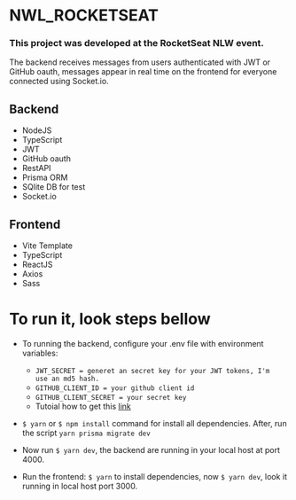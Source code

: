 # NWL_ROCKETSEAT
### This project was developed at the RocketSeat NLW event.
The backend receives messages from users authenticated with JWT or GitHub oauth, messages appear in real time on the frontend for everyone connected using Socket.io.

## Backend
* NodeJS
* TypeScript
* JWT
* GitHub oauth
* RestAPI
* Prisma ORM
* SQlite DB for test
* Socket.io

## Frontend
* Vite Template
* TypeScript
* ReactJS
* Axios
* Sass

# To run it, look steps bellow

* To running the backend, configure your .env file with environment variables:
  * `JWT_SECRET = generet an secret key for your JWT tokens, I'm  use an md5 hash.` 
  * `GITHUB_CLIENT_ID = your github client id`
  * `GITHUB_CLIENT_SECRET = your secret key` 
  * Tutoial how to get this <a href="https://docs.github.com/en/developers/apps/building-oauth-apps/creating-an-oauth-app">link</a> 
*  `$ yarn` or `$ npm install` command for install all dependencies. After, run the script `yarn prisma migrate dev`
* Now run `$ yarn dev`, the backend are running in your local host at port 4000.

* Run the frontend: `$ yarn` to install dependencies, now `$ yarn dev`, look it running in local host port 3000.
